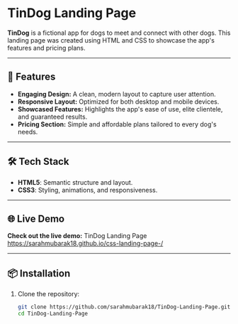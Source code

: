 # TinDog Landing Page

**TinDog** is a fictional app for dogs to meet and connect with other dogs. This landing page was created using HTML and CSS to showcase the app's features and pricing plans.  

---

## 🚀 Features
- **Engaging Design:** A clean, modern layout to capture user attention.
- **Responsive Layout:** Optimized for both desktop and mobile devices.
- **Showcased Features:** Highlights the app's ease of use, elite clientele, and guaranteed results.
- **Pricing Section:** Simple and affordable plans tailored to every dog's needs.

---

## 🛠️ Tech Stack
- **HTML5**: Semantic structure and layout.
- **CSS3**: Styling, animations, and responsiveness.

---

## 🌐 Live Demo
**Check out the live demo:** TinDog Landing Page 
https://sarahmubarak18.github.io/css-landing-page-/

---

## 📦 Installation
1. Clone the repository:
   ```bash
   git clone https://github.com/sarahmubarak18/TinDog-Landing-Page.git
   cd TinDog-Landing-Page
